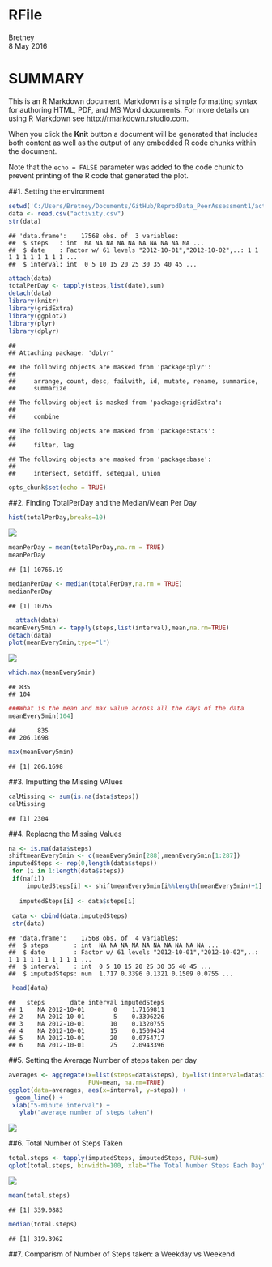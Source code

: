 # RFile
Bretney  
8 May 2016  
# SUMMARY
This is an R Markdown document. Markdown is a simple formatting syntax for authoring HTML, PDF, and MS Word documents. For more details on using R Markdown see <http://rmarkdown.rstudio.com>.

When you click the **Knit** button a document will be generated that includes both content as well as the output of any embedded R code chunks within the document. 

Note that the `echo = FALSE` parameter was added to the code chunk to prevent printing of the R code that generated the plot.


##1.  Setting the environment

```r
setwd('C:/Users/Bretney/Documents/GitHub/ReprodData_PeerAssessment1/activity')
data <- read.csv("activity.csv")
str(data)
```

```
## 'data.frame':	17568 obs. of  3 variables:
##  $ steps   : int  NA NA NA NA NA NA NA NA NA NA ...
##  $ date    : Factor w/ 61 levels "2012-10-01","2012-10-02",..: 1 1 1 1 1 1 1 1 1 1 ...
##  $ interval: int  0 5 10 15 20 25 30 35 40 45 ...
```

```r
attach(data)
totalPerDay <- tapply(steps,list(date),sum)
detach(data)
library(knitr) 
library(gridExtra) 
library(ggplot2) 
library(plyr) 
library(dplyr)
```

```
## 
## Attaching package: 'dplyr'
```

```
## The following objects are masked from 'package:plyr':
## 
##     arrange, count, desc, failwith, id, mutate, rename, summarise,
##     summarize
```

```
## The following object is masked from 'package:gridExtra':
## 
##     combine
```

```
## The following objects are masked from 'package:stats':
## 
##     filter, lag
```

```
## The following objects are masked from 'package:base':
## 
##     intersect, setdiff, setequal, union
```

```r
opts_chunk$set(echo = TRUE)
```

##2. Finding TotalPerDay and the Median/Mean Per Day

```r
hist(totalPerDay,breaks=10)
```

![](RmdFileTest_files/figure-html/unnamed-chunk-2-1.png)<!-- -->

```r
meanPerDay = mean(totalPerDay,na.rm = TRUE)
meanPerDay
```

```
## [1] 10766.19
```

```r
medianPerDay <- median(totalPerDay,na.rm = TRUE)
medianPerDay
```

```
## [1] 10765
```

```r
  attach(data)
meanEvery5min <- tapply(steps,list(interval),mean,na.rm=TRUE)
detach(data)
plot(meanEvery5min,type="l")
```

![](RmdFileTest_files/figure-html/unnamed-chunk-2-2.png)<!-- -->

```r
which.max(meanEvery5min)
```

```
## 835 
## 104
```

```r
###What is the mean and max value across all the days of the data
meanEvery5min[104]
```

```
##      835 
## 206.1698
```

```r
max(meanEvery5min)
```

```
## [1] 206.1698
```

##3. Imputting the Missing VAlues

```r
calMissing <- sum(is.na(data$steps))
calMissing
```

```
## [1] 2304
```

##4. Replacng the Missing Values

```r
na <- is.na(data$steps)
shiftmeanEvery5min <- c(meanEvery5min[288],meanEvery5min[1:287])
imputedSteps <- rep(0,length(data$steps))
 for (i in 1:length(data$steps))
 if(na[i])
     imputedSteps[i] <- shiftmeanEvery5min[i%%length(meanEvery5min)+1]
 
   imputedSteps[i] <- data$steps[i]
 
 data <- cbind(data,imputedSteps)
 str(data)
```

```
## 'data.frame':	17568 obs. of  4 variables:
##  $ steps       : int  NA NA NA NA NA NA NA NA NA NA ...
##  $ date        : Factor w/ 61 levels "2012-10-01","2012-10-02",..: 1 1 1 1 1 1 1 1 1 1 ...
##  $ interval    : int  0 5 10 15 20 25 30 35 40 45 ...
##  $ imputedSteps: num  1.717 0.3396 0.1321 0.1509 0.0755 ...
```


```r
 head(data)
```

```
##   steps       date interval imputedSteps
## 1    NA 2012-10-01        0    1.7169811
## 2    NA 2012-10-01        5    0.3396226
## 3    NA 2012-10-01       10    0.1320755
## 4    NA 2012-10-01       15    0.1509434
## 5    NA 2012-10-01       20    0.0754717
## 6    NA 2012-10-01       25    2.0943396
```

##5. Setting the Average Number of steps taken per day

```r
averages <- aggregate(x=list(steps=data$steps), by=list(interval=data$interval),
                      FUN=mean, na.rm=TRUE)
ggplot(data=averages, aes(x=interval, y=steps)) +
  geom_line() +
 xlab("5-minute interval") +
   ylab("average number of steps taken")
```

![](RmdFileTest_files/figure-html/unnamed-chunk-6-1.png)<!-- -->

##6. Total Number of Steps Taken

```r
total.steps <- tapply(imputedSteps, imputedSteps, FUN=sum)
qplot(total.steps, binwidth=100, xlab="The Total Number Steps Each Day")
```

![](RmdFileTest_files/figure-html/unnamed-chunk-7-1.png)<!-- -->

```r
mean(total.steps)
```

```
## [1] 339.0883
```

```r
median(total.steps)
```

```
## [1] 319.3962
```


##7. Comparism of Number of Steps taken: a Weekday vs Weekend

